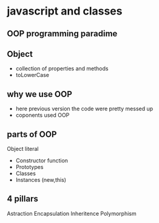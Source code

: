 # javascript and classes
<!-- java script is an prototype protocol language which function as it core implementation but classes were introduced in an 2015 ES6 to give familiar coding syntax to the new develpers who used to code in C, JAVA -->
## OOP programming paradime

## Object

- collection of properties and methods
- toLowerCase

## why we use OOP

- here previous version the code were pretty messed up
- coponents used OOP

## parts of OOP

Object literal

- Constructor function
- Prototypes
- Classes
- Instances (new,this)


## 4 pillars

Astraction
Encapsulation
Inheritence
Polymorphism
